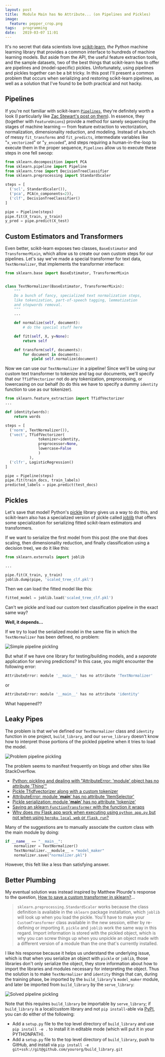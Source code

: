 ```yaml
---
layout: post
title:  Module Main has No Attribute... (on Pipelines and Pickles)
image:
  feature: pepper_crop.png
tags:   programming
date:   2019-03-07 11:01
---
```


It's no secret that data scientists love [scikit-learn](https://scikit-learn.org/stable/), *the* Python machine learning library that provides a common interface to hundreds of machine learning models. But aside from the API, the useful feature extraction tools, and the sample datasets, two of the best things that scikit-learn has to offer are pipelines and (model-specific) pickles. Unfortunately, using pipelines and pickles together can be a bit tricky. In this post I'll present a common problem that occurs when serializing and restoring scikit-learn pipelines, as well as a solution that I've found to be both practical and not hacky.

## Pipelines

If you're not familiar with scikit-learn [`Pipelines`](https://scikit-learn.org/stable/modules/generated/sklearn.pipeline.Pipeline.html), they're definitely worth a look (I particularly like [Zac Stewart's post on them](http://zacstewart.com/2014/08/05/pipelines-of-featureunions-of-pipelines.html)). In essence, they (together with `FeatureUnions`) provide a method for sanely sequencing the stages of machine learning &mdash; from feature extraction to vectorization, normalization, dimensionality reduction, and modeling. Instead of a bunch of messy `fit_transforms` and `fit_predicts`, intermediate variables like "`x_vectorized`" or "`y_encoded`", and steps requiring a human-in-the-loop to execute them in the proper sequence, `Pipelines` allow us to execute these steps in one fell swoop:

```python
from sklearn.decomposition import PCA
from sklearn.pipeline import Pipeline
from sklearn.tree import DecisionTreeClassifier
from sklearn.preprocessing import StandardScaler

steps = [
  ('scl', StandardScaler()), 
  ('pca', PCA(n_components=2)),
  ('clf', DecisionTreeClassifier()
]

pipe = Pipeline(steps)
pipe.fit(X_train, y_train)
y_pred = pipe.predict(X_test)
```

## Custom Estimators and Transformers

Even better, scikit-learn exposes two classes, `BaseEstimator` and `TransformerMixin`, which allow us to create our own custom steps for our pipelines. Let's say we've made a special transformer for text data, `TextNormalizer`, that implements the transformer interface:

```python
from sklearn.base import BaseEstimator, TransformerMixin


class TextNormalizer(BaseEstimator, TransformerMixin):
    """
    Do a bunch of fancy, specialized text normalization steps,
    like tokenization, part-of-speech tagging, lemmatization 
    and stopwords removal.
    """
    ...

    def normalize(self, document):
        # do the special stuff here

    def fit(self, X, y=None):
        return self

    def transform(self, documents):
        for document in documents:
            yield self.normalize(document)
```

Now we can use our `TextNormalizer` in a pipeline! Since we'll be using our custom text transformer to tokenize and tag our documents, we'll specify that our `TfidfVectorizer` not do any tokenization, preprocessing, or lowercasing on our behalf (to do this we have to specify a dummy `identity` function to use as our tokenizer).

```python
from sklearn.feature_extraction import TfidfVectorizer
...

def identity(words):
    return words

steps = [
  ('norm', TextNormalizer()), 
  ('vect', TfidfVectorizer(
               tokenizer=identity, 
               preprocessor=None, 
               lowercase=False
               )
           ),
  ('clfr', LogisticRegression()
]

pipe = Pipeline(steps)
pipe.fit(train_docs, train_labels)
predicted_labels = pipe.predict(test_docs)
```

## Pickles

Let's save that model! Python's [pickle](https://docs.python.org/3/library/pickle.html) library gives us a way to do this, and scikit-learn also has a specialized version of pickle called [joblib](https://scikit-learn.org/stable/modules/model_persistence.html) that offers some specialization for serializing fitted scikit-learn estimators and transformers.

If we want to serialize the first model from this post (the one that does scaling, then dimensionality reduction, and finally classification using a decision tree), we do it like this:

```python
from sklearn.externals import joblib

...

pipe.fit(X_train, y_train)
joblib.dump(pipe, 'scaled_tree_clf.pkl') 
```

Then we can load the fitted model like this:

```python
fitted_model = joblib.load('scaled_tree_clf.pkl') 
```

Can't we pickle and load our custom text classification pipeline in the exact same way?

**Well, it depends...**

If we try to load the serialized model in the same file in which the `TextNormalizer` has been defined, no problem:

![Simple pipeline pickling](https://raw.githubusercontent.com/rebeccabilbro/rebeccabilbro.github.io/master/images/2019-03-07-simple-pickle-pipeline.png)

But what if we have one library for testing/building models, and a *separate* application for serving predictions? In this case, you might encounter the following error:

```bash
AttributeError: module '__main__' has no attribute 'TextNormalizer'
```
or 

```bash
AttributeError: module '__main__' has no attribute 'identity'
```

What happened??

## Leaky Pipes

The problem is that we've defined our `TextNormalizer` class and `identity` function in one project, `build_library`, and our `serve_library` doesn't know how to interpret those portions of the pickled pipeline when it tries to load the model. 

![Problem pipeline pickling](https://raw.githubusercontent.com/rebeccabilbro/rebeccabilbro.github.io/master/images/2019-03-07-problem-pickle-pipeline.png)

The problem seems to manifest frequently on blogs and other sites like StackOverflow. 

- [Python: pickling and dealing with "AttributeError: 'module' object has no attribute 'Thing'"](https://www.stefaanlippens.net/python-pickling-and-dealing-with-attributeerror-module-object-has-no-attribute-thing.html)
- [Pickle Tfidfvectorizer along with a custom tokenizer](https://stackoverflow.com/questions/35201968/pickle-tfidfvectorizer-along-with-a-custom-tokenizer)
- [AttributeError: module '__main__' has no attribute 'ItemSelector'](https://stackoverflow.com/questions/45106274/attributeerror-module-main-has-no-attribute-itemselector)
- [Pickle serialization: module '__main__' has no attribute 'tokenize'](https://stackoverflow.com/questions/53167418/pickle-serialization-module-main-has-no-attribute-tokenize)
- [Saving an sklearn `FunctionTransformer` with the function it wraps](https://stackoverflow.com/questions/54012769/saving-an-sklearn-functiontransformer-with-the-function-it-wraps)
- [Why does my Flask app work when executing using `python app.py` but not when using `heroku local web` or `flask run`?](https://tutel.me/c/programming/questions/49483732/why+does+my+flask+app+work+when+executing+using+python+apppy+but+not+when+using+heroku+local+web+or+flask+run)

Many of the suggestions are to manually associate the custom class with the main module by doing:

```python
if __name__ == "__main__":
    normalizer = TextNormalizer()
    TextNormalizer.__module__ = "model_maker"
    normalizer.save("normalizer.pkl")
```

However, this felt like a less than satisfying answer.

## Better Plumbing

My eventual solution was instead inspired by Matthew Plourde's response to the question, [How to save a custom transformer in sklearn?](https://stackoverflow.com/questions/46077793/how-to-save-a-custom-transformer-in-sklearn)...

> `sklearn.preprocessing.StandardScaler` works because the class definition is available in the `sklearn` package installation, which `joblib` will look up when you load the pickle. You'll have to make your `CustomTransformer` class available in the new session, either by re-defining or importing it. `pickle` and `joblib` work the same way in this regard. Import information is stored with the pickled object, which is why you can screw things up when you unpickle an object made with a different version of a module than the one that's currently installed. 

I like his response because it helps us understand the underlying issue, which is that when you serialize an object with `pickle` or `joblib`, those libraries don't only serialize the object, they store information about how to import the libraries and modules necessary for interpreting the object. Thus the solution is to make `TextNormalizer` and `identity` things that can, during the training phase, be imported by the `build_library`'s `model_maker` module, and later be imported from `build_library` by the `serve_library`:

![Solved pipeline pickling](https://raw.githubusercontent.com/rebeccabilbro/rebeccabilbro.github.io/master/images/2019-03-07-fixed-pickle-pipeline.png)

Note that this requires `build_library` be importable by `serve_library`; if `build_library` is a local/custom library and not `pip install`-able via [PyPI](https://pypi.org/), you can do either of the following:

- Add a `setup.py` file to the top level directory of `build_library` and use `pip install -e .` to install it in editable mode (which will put it in your PYTHONPATH).
- Add a `setup.py` file to the top level directory of `build_library`, push to GitHub, and install via `pip install -e git+ssh://git@github.com/yourorg/build_library.git`